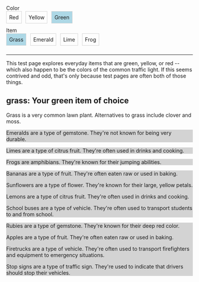 ---
---
<style>
  .option-pill {
    display: inline-block;
    padding: 0.5em;
    margin-right: 0.5em;
    margin-bottom: 10px;
    border: 1px solid lightgray;
    cursor: pointer;
  }
  .option-pill.selected {
    background-color: lightblue;
  }
  .markdoc__hidden {
    background-color: lightgray;
  }
</style>
<script>
  function handleValueChange(varName, newValue) {
    console.log("handleValueChange called");
    console.log("varName:", varName);
    console.log("newValue:", newValue);
  }
</script>
<div>
  <div>Color</div>
  <div>
    <div>
      <div class="option-pill" onclick="handleValueChange('color', 'red')">
        Red
      </div>
      <div class="option-pill" onclick="handleValueChange('color', 'yellow')">
        Yellow
      </div>
      <div
        class="option-pill selected"
        onclick="handleValueChange('color', 'green')"
      >
        Green
      </div>
    </div>
  </div>
  <div>Item</div>
  <div>
    <div>
      <div
        class="option-pill selected"
        onclick="handleValueChange('item', 'grass')"
      >
        Grass
      </div>
      <div class="option-pill" onclick="handleValueChange('item', 'emerald')">
        Emerald
      </div>
      <div class="option-pill" onclick="handleValueChange('item', 'lime')">
        Lime
      </div>
      <div class="option-pill" onclick="handleValueChange('item', 'frog')">
        Frog
      </div>
    </div>
  </div>
</div>
<hr />
<article>
  <p>
    This test page explores everyday items that are green, yellow, or red --
    which also happen to be the colors of the common traffic light. If this
    seems contrived and odd, that's only because test pages are often both of
    those things.
  </p>
  <h2>grass: Your green item of choice</h2>
  <div>
    <div>
      <p>
        Grass is a very common lawn plant. Alternatives to grass include clover
        and moss.
      </p>
    </div>
    <div class="markdoc__hidden">
      <p>
        Emeralds are a type of gemstone. They're not known for being very
        durable.
      </p>
    </div>
    <div class="markdoc__hidden">
      <p>
        Limes are a type of citrus fruit. They're often used in drinks and
        cooking.
      </p>
    </div>
    <div class="markdoc__hidden">
      <p>Frogs are amphibians. They're known for their jumping abilities.</p>
    </div>
  </div>
  <div class="markdoc__hidden">
    <div class="markdoc__hidden">
      <p>
        Bananas are a type of fruit. They're often eaten raw or used in baking.
      </p>
    </div>
    <div class="markdoc__hidden">
      <p>
        Sunflowers are a type of flower. They're known for their large, yellow
        petals.
      </p>
    </div>
    <div class="markdoc__hidden">
      <p>
        Lemons are a type of citrus fruit. They're often used in drinks and
        cooking.
      </p>
    </div>
    <div class="markdoc__hidden">
      <p>
        School buses are a type of vehicle. They're often used to transport
        students to and from school.
      </p>
    </div>
  </div>
  <div class="markdoc__hidden">
    <div class="markdoc__hidden">
      <p>
        Rubies are a type of gemstone. They're known for their deep red color.
      </p>
    </div>
    <div class="markdoc__hidden">
      <p>
        Apples are a type of fruit. They're often eaten raw or used in baking.
      </p>
    </div>
    <div class="markdoc__hidden">
      <p>
        Firetrucks are a type of vehicle. They're often used to transport
        firefighters and equipment to emergency situations.
      </p>
    </div>
    <div class="markdoc__hidden">
      <p>
        Stop signs are a type of traffic sign. They're used to indicate that
        drivers should stop their vehicles.
      </p>
    </div>
  </div>
</article>
<script>
  const renderableTree = {
    $$mdtype: "Tag",
    name: "article",
    attributes: {},
    children: [
      {
        $$mdtype: "Tag",
        name: "p",
        attributes: {},
        children: [
          "This test page explores everyday items that are green, yellow, or red -- which also happen to be the colors of the common traffic light. If this seems contrived and odd, that's only because test pages are often both of those things.",
        ],
      },
      {
        $$mdtype: "Tag",
        name: "h2",
        attributes: {},
        children: [
          {
            $$mdtype: "Variable",
            path: ["item"],
            value: "grass",
          },
          ": Your ",
          {
            $$mdtype: "Variable",
            path: ["color"],
            value: "green",
          },
          " item of choice",
        ],
      },
      {
        $$mdtype: "Tag",
        name: "div",
        if: {
          $$mdtype: "Function",
          name: "equals",
          value: true,
          parameters: {
            0: {
              $$mdtype: "Variable",
              path: ["color"],
              value: "green",
            },
            1: "green",
          },
        },
        attributes: {
          display: "true",
        },
        children: [
          {
            $$mdtype: "Tag",
            name: "div",
            if: {
              $$mdtype: "Function",
              name: "equals",
              value: true,
              parameters: {
                0: {
                  $$mdtype: "Variable",
                  path: ["item"],
                  value: "grass",
                },
                1: "grass",
              },
            },
            attributes: {
              display: "true",
            },
            children: [
              {
                $$mdtype: "Tag",
                name: "p",
                attributes: {},
                children: [
                  "Grass is a very common lawn plant. Alternatives to grass include clover and moss.",
                ],
              },
            ],
          },
          {
            $$mdtype: "Tag",
            name: "div",
            if: {
              $$mdtype: "Function",
              name: "equals",
              value: false,
              parameters: {
                0: {
                  $$mdtype: "Variable",
                  path: ["item"],
                  value: "grass",
                },
                1: "emerald",
              },
            },
            attributes: {
              display: "false",
            },
            children: [
              {
                $$mdtype: "Tag",
                name: "p",
                attributes: {},
                children: [
                  "Emeralds are a type of gemstone. They're not known for being very durable.",
                ],
              },
            ],
          },
          {
            $$mdtype: "Tag",
            name: "div",
            if: {
              $$mdtype: "Function",
              name: "equals",
              value: false,
              parameters: {
                0: {
                  $$mdtype: "Variable",
                  path: ["item"],
                  value: "grass",
                },
                1: "lime",
              },
            },
            attributes: {
              display: "false",
            },
            children: [
              {
                $$mdtype: "Tag",
                name: "p",
                attributes: {},
                children: [
                  "Limes are a type of citrus fruit. They're often used in drinks and cooking.",
                ],
              },
            ],
          },
          {
            $$mdtype: "Tag",
            name: "div",
            if: {
              $$mdtype: "Function",
              name: "equals",
              value: false,
              parameters: {
                0: {
                  $$mdtype: "Variable",
                  path: ["item"],
                  value: "grass",
                },
                1: "frog",
              },
            },
            attributes: {
              display: "false",
            },
            children: [
              {
                $$mdtype: "Tag",
                name: "p",
                attributes: {},
                children: [
                  "Frogs are amphibians. They're known for their jumping abilities.",
                ],
              },
            ],
          },
        ],
      },
      {
        $$mdtype: "Tag",
        name: "div",
        if: {
          $$mdtype: "Function",
          name: "equals",
          value: false,
          parameters: {
            0: {
              $$mdtype: "Variable",
              path: ["color"],
              value: "green",
            },
            1: "yellow",
          },
        },
        attributes: {
          display: "false",
        },
        children: [
          {
            $$mdtype: "Tag",
            name: "div",
            if: {
              $$mdtype: "Function",
              name: "equals",
              value: false,
              parameters: {
                0: {
                  $$mdtype: "Variable",
                  path: ["item"],
                  value: "grass",
                },
                1: "banana",
              },
            },
            attributes: {
              display: "false",
            },
            children: [
              {
                $$mdtype: "Tag",
                name: "p",
                attributes: {},
                children: [
                  "Bananas are a type of fruit. They're often eaten raw or used in baking.",
                ],
              },
            ],
          },
          {
            $$mdtype: "Tag",
            name: "div",
            if: {
              $$mdtype: "Function",
              name: "equals",
              value: false,
              parameters: {
                0: {
                  $$mdtype: "Variable",
                  path: ["item"],
                  value: "grass",
                },
                1: "sunflower",
              },
            },
            attributes: {
              display: "false",
            },
            children: [
              {
                $$mdtype: "Tag",
                name: "p",
                attributes: {},
                children: [
                  "Sunflowers are a type of flower. They're known for their large, yellow petals.",
                ],
              },
            ],
          },
          {
            $$mdtype: "Tag",
            name: "div",
            if: {
              $$mdtype: "Function",
              name: "equals",
              value: false,
              parameters: {
                0: {
                  $$mdtype: "Variable",
                  path: ["item"],
                  value: "grass",
                },
                1: "lemon",
              },
            },
            attributes: {
              display: "false",
            },
            children: [
              {
                $$mdtype: "Tag",
                name: "p",
                attributes: {},
                children: [
                  "Lemons are a type of citrus fruit. They're often used in drinks and cooking.",
                ],
              },
            ],
          },
          {
            $$mdtype: "Tag",
            name: "div",
            if: {
              $$mdtype: "Function",
              name: "equals",
              value: false,
              parameters: {
                0: {
                  $$mdtype: "Variable",
                  path: ["item"],
                  value: "grass",
                },
                1: "school_bus",
              },
            },
            attributes: {
              display: "false",
            },
            children: [
              {
                $$mdtype: "Tag",
                name: "p",
                attributes: {},
                children: [
                  "School buses are a type of vehicle. They're often used to transport students to and from school.",
                ],
              },
            ],
          },
        ],
      },
      {
        $$mdtype: "Tag",
        name: "div",
        if: {
          $$mdtype: "Function",
          name: "equals",
          value: false,
          parameters: {
            0: {
              $$mdtype: "Variable",
              path: ["color"],
              value: "green",
            },
            1: "red",
          },
        },
        attributes: {
          display: "false",
        },
        children: [
          {
            $$mdtype: "Tag",
            name: "div",
            if: {
              $$mdtype: "Function",
              name: "equals",
              value: false,
              parameters: {
                0: {
                  $$mdtype: "Variable",
                  path: ["item"],
                  value: "grass",
                },
                1: "ruby",
              },
            },
            attributes: {
              display: "false",
            },
            children: [
              {
                $$mdtype: "Tag",
                name: "p",
                attributes: {},
                children: [
                  "Rubies are a type of gemstone. They're known for their deep red color.",
                ],
              },
            ],
          },
          {
            $$mdtype: "Tag",
            name: "div",
            if: {
              $$mdtype: "Function",
              name: "equals",
              value: false,
              parameters: {
                0: {
                  $$mdtype: "Variable",
                  path: ["item"],
                  value: "grass",
                },
                1: "apple",
              },
            },
            attributes: {
              display: "false",
            },
            children: [
              {
                $$mdtype: "Tag",
                name: "p",
                attributes: {},
                children: [
                  "Apples are a type of fruit. They're often eaten raw or used in baking.",
                ],
              },
            ],
          },
          {
            $$mdtype: "Tag",
            name: "div",
            if: {
              $$mdtype: "Function",
              name: "equals",
              value: false,
              parameters: {
                0: {
                  $$mdtype: "Variable",
                  path: ["item"],
                  value: "grass",
                },
                1: "firetruck",
              },
            },
            attributes: {
              display: "false",
            },
            children: [
              {
                $$mdtype: "Tag",
                name: "p",
                attributes: {},
                children: [
                  "Firetrucks are a type of vehicle. They're often used to transport firefighters and equipment to emergency situations.",
                ],
              },
            ],
          },
          {
            $$mdtype: "Tag",
            name: "div",
            if: {
              $$mdtype: "Function",
              name: "equals",
              value: false,
              parameters: {
                0: {
                  $$mdtype: "Variable",
                  path: ["item"],
                  value: "grass",
                },
                1: "stop_sign",
              },
            },
            attributes: {
              display: "false",
            },
            children: [
              {
                $$mdtype: "Tag",
                name: "p",
                attributes: {},
                children: [
                  "Stop signs are a type of traffic sign. They're used to indicate that drivers should stop their vehicles.",
                ],
              },
            ],
          },
        ],
      },
    ],
  };

  const pagePrefsConfig = [
    {
      display_name: "Color",
      identifier: "color",
      options_source: "traffic_light_color_options",
    },
    {
      display_name: "Item",
      identifier: "item",
      options_source: "green_item_options",
    },
  ];

  const prefOptionsConfig = {
    traffic_light_color_options: [
      {
        display_name: "Red",
        identifier: "red",
      },
      {
        display_name: "Yellow",
        identifier: "yellow",
      },
      {
        display_name: "Green",
        default: true,
        identifier: "green",
      },
    ],
    red_item_options: [
      {
        display_name: "Ruby",
        identifier: "ruby",
      },
      {
        display_name: "Apple",
        default: true,
        identifier: "apple",
      },
      {
        display_name: "Firetruck",
        identifier: "firetruck",
      },
      {
        display_name: "Stop sign",
        identifier: "stop_sign",
      },
    ],
    yellow_item_options: [
      {
        display_name: "Banana",
        default: true,
        identifier: "banana",
      },
      {
        display_name: "Sunflower",
        identifier: "sunflower",
      },
      {
        display_name: "Lemon",
        identifier: "lemon",
      },
      {
        display_name: "School bus",
        identifier: "school_bus",
      },
    ],
    green_item_options: [
      {
        display_name: "Grass",
        default: true,
        identifier: "grass",
      },
      {
        display_name: "Emerald",
        identifier: "emerald",
      },
      {
        display_name: "Lime",
        identifier: "lime",
      },
      {
        display_name: "Frog",
        identifier: "frog",
      },
    ],
  };
</script>
